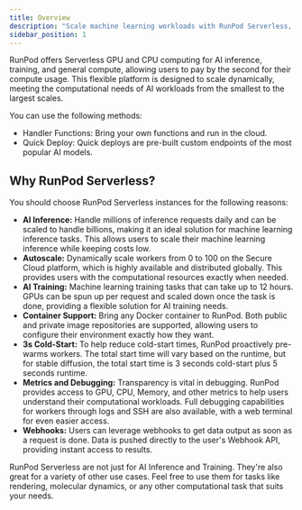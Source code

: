 ```yaml
---
title: Overview
description: "Scale machine learning workloads with RunPod Serverless, offering flexible GPU computing for AI inference, training, and general compute, with pay-per-second pricing and fast deployment options for custom endpoints and handler functions."
sidebar_position: 1
---
```


RunPod offers Serverless GPU and CPU computing for AI inference, training, and general compute, allowing users to pay by the second for their compute usage.
This flexible platform is designed to scale dynamically, meeting the computational needs of AI workloads from the smallest to the largest scales.

You can use the following methods:

- Handler Functions: Bring your own functions and run in the cloud.
- Quick Deploy: Quick deploys are pre-built custom endpoints of the most popular AI models.

## Why RunPod Serverless?

You should choose RunPod Serverless instances for the following reasons:

- **AI Inference:** Handle millions of inference requests daily and can be scaled to handle billions, making it an ideal solution for machine learning inference tasks. This allows users to scale their machine learning inference while keeping costs low.
- **Autoscale:** Dynamically scale workers from 0 to 100 on the Secure Cloud platform, which is highly available and distributed globally. This provides users with the computational resources exactly when needed.
- **AI Training:** Machine learning training tasks that can take up to 12 hours. GPUs can be spun up per request and scaled down once the task is done, providing a flexible solution for AI training needs.
- **Container Support:** Bring any Docker container to RunPod. Both public and private image repositories are supported, allowing users to configure their environment exactly how they want.
- **3s Cold-Start:** To help reduce cold-start times, RunPod proactively pre-warms workers. The total start time will vary based on the runtime, but for stable diffusion, the total start time is 3 seconds cold-start plus 5 seconds runtime.
- **Metrics and Debugging:** Transparency is vital in debugging. RunPod provides access to GPU, CPU, Memory, and other metrics to help users understand their computational workloads. Full debugging capabilities for workers through logs and SSH are also available, with a web terminal for even easier access.
- **Webhooks:** Users can leverage webhooks to get data output as soon as a request is done. Data is pushed directly to the user's Webhook API, providing instant access to results.

RunPod Serverless are not just for AI Inference and Training.
They're also great for a variety of other use cases.
Feel free to use them for tasks like rendering, molecular dynamics, or any other computational task that suits your needs.

<!--
### Endpoints

A Serverless Endpoint provides the REST API endpoint that serves your application.
You can create multiple endpoints for your application, each with its own configuration.

### Serverless handlers

Serverless handlers are the core of the Serverless platform.
They are the code that is executed when a request is made to a Serverless endpoint.
Handlers are written in Python and can be used to run any code that can be run in a Docker container.
-->
